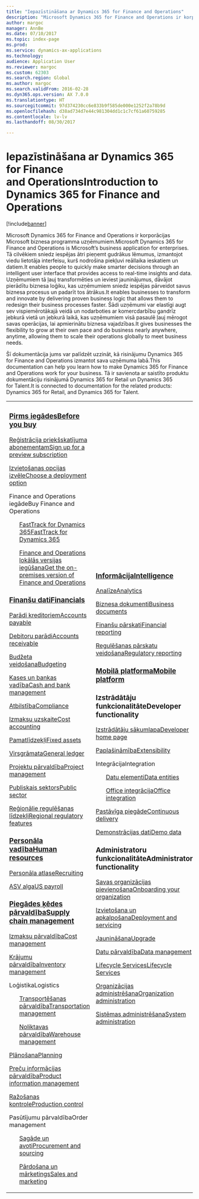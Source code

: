 ```yaml
---
title: "Iepazīstināšana ar Dynamics 365 for Finance and Operations"
description: "Microsoft Dynamics 365 for Finance and Operations ir korporācijas Microsoft biznesa programma uzņēmumiem. Šī lapa jums palīdz apgūt šo produktu un sākt to lietot."
author: margoc
manager: AnnBe
ms.date: 07/10/2017
ms.topic: index-page
ms.prod: 
ms.service: dynamics-ax-applications
ms.technology: 
audience: Application User
ms.reviewer: margoc
ms.custom: 62303
ms.search.region: Global
ms.author: margoc
ms.search.validFrom: 2016-02-28
ms.dyn365.ops.version: AX 7.0.0
ms.translationtype: HT
ms.sourcegitcommit: 97d374230cc6e833b9f585de000e1252f2a78b9d
ms.openlocfilehash: d38ad734d7e44c981304dd1c1c7cf61a60759285
ms.contentlocale: lv-lv
ms.lasthandoff: 08/30/2017

---
```


# <a name="introduction-to-dynamics-365-for-finance-and-operations"></a><span data-ttu-id="9fe68-104">Iepazīstināšana ar Dynamics 365 for Finance and Operations</span><span class="sxs-lookup"><span data-stu-id="9fe68-104">Introduction to Dynamics 365 for Finance and Operations</span></span>
[!include[banner](includes/banner.md)]

<span data-ttu-id="9fe68-105">Microsoft Dynamics 365 for Finance and Operations ir korporācijas Microsoft biznesa programma uzņēmumiem.</span><span class="sxs-lookup"><span data-stu-id="9fe68-105">Microsoft Dynamics 365 for Finance and Operations is Microsoft’s business application for enterprises.</span></span> <span data-ttu-id="9fe68-106">Tā cilvēkiem sniedz iespējas ātri pieņemt gudrākus lēmumus, izmantojot viedu lietotāja interfeisu, kurš nodrošina piekļuvi reāllaika ieskatiem un datiem.</span><span class="sxs-lookup"><span data-stu-id="9fe68-106">It enables people to quickly make smarter decisions through an intelligent user interface that provides access to real-time insights and data.</span></span> <span data-ttu-id="9fe68-107">Uzņēmumiem tā ļauj transformēties un ieviest jauninājumus, dāvājot pierādītu biznesa loģiku, kas uzņēmumiem sniedz iespējas pārveidot savus biznesa procesus un padarīt tos ātrākus.</span><span class="sxs-lookup"><span data-stu-id="9fe68-107">It enables businesses to transform and innovate by delivering proven business logic that allows them to redesign their business processes faster.</span></span> <span data-ttu-id="9fe68-108">Šādi uzņēmumi var elastīgi augt sev vispiemērotākajā veidā un nodarboties ar komercdarbību gandrīz jebkurā vietā un jebkurā laikā, kas uzņēmumiem visā pasaulē ļauj mērogot savas operācijas, lai apmierinātu biznesa vajadzības.</span><span class="sxs-lookup"><span data-stu-id="9fe68-108">It gives businesses the flexibility to grow at their own pace and do business nearly anywhere, anytime, allowing them to scale their operations globally to meet business needs.</span></span> 

<span data-ttu-id="9fe68-109">Šī dokumentācija jums var palīdzēt uzzināt, kā risinājumu Dynamics 365 for Finance and Operations izmantot sava uzņēmuma labā.</span><span class="sxs-lookup"><span data-stu-id="9fe68-109">This documentation can help you learn how to make Dynamics 365 for Finance and Operations work for your business.</span></span> <span data-ttu-id="9fe68-110">Tā ir savienota ar saistīto produktu dokumentāciju risinājumā Dynamics 365 for Retail un Dynamics 365 for Talent.</span><span class="sxs-lookup"><span data-stu-id="9fe68-110">It is connected to documentation for the related products: Dynamics 365 for Retail, and Dynamics 365 for Talent.</span></span> 

<table>
<colgroup>
<col width="33%" />
<col width="33%" />
<col width="33%" />
</colgroup>
<tbody>
<tr class="odd">
<td>
<h3><span data-ttu-id="9fe68-111"><a href="../fin-and-ops/get-started/before-you-buy">Pirms iegādes</a></span><span class="sxs-lookup"><span data-stu-id="9fe68-111"><a href="../fin-and-ops/get-started/before-you-buy">Before you buy</a></span></span></h3>
<p><span data-ttu-id="9fe68-112"><a href="../dev-itpro/dev-tools/sign-up-preview-subscription">Reģistrācija priekšskatījuma abonementam</a></span><span class="sxs-lookup"><span data-stu-id="9fe68-112"><a href="../dev-itpro/dev-tools/sign-up-preview-subscription">Sign up for a preview subscription</a></span></span></p>
 <p><span data-ttu-id="9fe68-113"><a href="../dev-itpro/deployment/choose-deployment-type">Izvietošanas opcijas izvēle</a></span><span class="sxs-lookup"><span data-stu-id="9fe68-113"><a href="../dev-itpro/deployment/choose-deployment-type">Choose a deployment option</a></span></span></p>
<p><span data-ttu-id="9fe68-114">Finance and Operations iegāde</span><span class="sxs-lookup"><span data-stu-id="9fe68-114">Buy Finance and Operations</span></span></p>
 <ul style="list-style-type:none">
  <p><span data-ttu-id="9fe68-115"><a href="../fin-and-ops/get-started/fasttrack-dynamics-365-overview">FastTrack for Dynamics 365</a></span><span class="sxs-lookup"><span data-stu-id="9fe68-115"><a href="../fin-and-ops/get-started/fasttrack-dynamics-365-overview">FastTrack for Dynamics 365</a></span></span></p>
  <p><span data-ttu-id="9fe68-116"><a href="../dev-itpro/get-started/purchase-on-premises">Finance and Operations lokālās versijas iegūšana</a></span><span class="sxs-lookup"><span data-stu-id="9fe68-116"><a href="../dev-itpro/get-started/purchase-on-premises">Get the on-premises version of Finance and Operations</a></span></span></p></ul>

<h3><span data-ttu-id="9fe68-117"><a href="../financials/index">Finanšu dati</a></span><span class="sxs-lookup"><span data-stu-id="9fe68-117"><a href="../financials/index">Financials</a></span></span></h3>
<p><span data-ttu-id="9fe68-118"><a href="../financials/accounts-payable/accounts-payable">Parādi kreditoriem</a></span><span class="sxs-lookup"><span data-stu-id="9fe68-118"><a href="../financials/accounts-payable/accounts-payable">Accounts payable</a></span></span></p>
<p><span data-ttu-id="9fe68-119"><a href="../financials/accounts-receivable/accounts-receivable">Debitoru parādi</a></span><span class="sxs-lookup"><span data-stu-id="9fe68-119"><a href="../financials/accounts-receivable/accounts-receivable">Accounts receivable</a></span></span></p>
<p><span data-ttu-id="9fe68-120"><a href="../financials/budgeting/budgeting-overview">Budžeta veidošana</a></span><span class="sxs-lookup"><span data-stu-id="9fe68-120"><a href="../financials/budgeting/budgeting-overview">Budgeting</a></span></span></p>
<p><span data-ttu-id="9fe68-121"><a href="../financials/cash-bank-management/cash-bank-management">Kases un bankas vadība</a></span><span class="sxs-lookup"><span data-stu-id="9fe68-121"><a href="../financials/cash-bank-management/cash-bank-management">Cash and bank management</a></span></span></p>
<p><span data-ttu-id="9fe68-122"><a href="../financials/general-ledger/audit-policy-rules">Atbilstība</a></span><span class="sxs-lookup"><span data-stu-id="9fe68-122"><a href="../financials/general-ledger/audit-policy-rules">Compliance</a></span></span></p>
<p><span data-ttu-id="9fe68-123"><a href="../financials/cost-accounting/cost-accounting-home-page">Izmaksu uzskaite</a></span><span class="sxs-lookup"><span data-stu-id="9fe68-123"><a href="../financials/cost-accounting/cost-accounting-home-page">Cost accounting</a></span></span></p>
<p><span data-ttu-id="9fe68-124"><a href="../financials/fixed-assets/fixed-assets">Pamatlīdzekļi</a></span><span class="sxs-lookup"><span data-stu-id="9fe68-124"><a href="../financials/fixed-assets/fixed-assets">Fixed assets</a></span></span></p>
<p><span data-ttu-id="9fe68-125"><a href="../financials/general-ledger/general-ledger">Virsgrāmata</a></span><span class="sxs-lookup"><span data-stu-id="9fe68-125"><a href="../financials/general-ledger/general-ledger">General ledger</a></span></span></p>
<p><span data-ttu-id="9fe68-126"><a href="../financials/project-management/overview-project-management-accounting">Projektu pārvaldība</a></span><span class="sxs-lookup"><span data-stu-id="9fe68-126"><a href="../financials/project-management/overview-project-management-accounting">Project management</a></span></span></p>
<p><span data-ttu-id="9fe68-127"><a href="../financials/public-sector/public-sector-functionality">Publiskais sektors</a></span><span class="sxs-lookup"><span data-stu-id="9fe68-127"><a href="../financials/public-sector/public-sector-functionality">Public sector</a></span></span></p>
<p><span data-ttu-id="9fe68-128"><a href="../dev-itpro/lcs-solutions/country-region">Reģionālie regulēšanas līdzekļi</a></span><span class="sxs-lookup"><span data-stu-id="9fe68-128"><a href="../dev-itpro/lcs-solutions/country-region">Regional regulatory features</a></span></span></p>

<H3><span data-ttu-id="9fe68-129"><a href="hr/hr-landing-page">Personāla vadība</a></span><span class="sxs-lookup"><span data-stu-id="9fe68-129"><a href="hr/hr-landing-page">Human resources</a></span></span></h3>
<p><span data-ttu-id="9fe68-130"><a href="hr/manage-recruiting-process">Personāla atlase</a></span><span class="sxs-lookup"><span data-stu-id="9fe68-130"><a href="hr/manage-recruiting-process">Recruiting</a></span></span></p>
<p><span data-ttu-id="9fe68-131"><a href="hr/localizations/noam-usa-payroll">ASV alga</a></span><span class="sxs-lookup"><span data-stu-id="9fe68-131"><a href="hr/localizations/noam-usa-payroll">US payroll</a></span></span></p>

<h3><span data-ttu-id="9fe68-132"><a href="../supply-chain/index">Piegādes ķēdes pārvaldība</a></span><span class="sxs-lookup"><span data-stu-id="9fe68-132"><a href="../supply-chain/index">Supply chain management</a></span></span></h3>
<p><span data-ttu-id="9fe68-133"><a href="../supply-chain/cost-management/costing-sheets">Izmaksu pārvaldība</a></span><span class="sxs-lookup"><span data-stu-id="9fe68-133"><a href="../supply-chain/cost-management/costing-sheets">Cost management</a></span></span></p>
<p><span data-ttu-id="9fe68-134"><a href="../supply-chain/inventory/inventory-locations">Krājumu pārvaldība</a></span><span class="sxs-lookup"><span data-stu-id="9fe68-134"><a href="../supply-chain/inventory/inventory-locations">Inventory management</a></span></span></p>
<p><span data-ttu-id="9fe68-135">Loģistika</span><span class="sxs-lookup"><span data-stu-id="9fe68-135">Logistics</span></span></p>
<ul style="list-style-type:none">
<p><span data-ttu-id="9fe68-136"><a href="../supply-chain/transportation/transportation-management-overview">Transportēšanas pārvaldība</a></span><span class="sxs-lookup"><span data-stu-id="9fe68-136"><a href="../supply-chain/transportation/transportation-management-overview">Transportation management</a></span></span></p>
<p><span data-ttu-id="9fe68-137"><a href="../supply-chain/warehousing/warehouse-configuration">Noliktavas pārvaldība</a></span><span class="sxs-lookup"><span data-stu-id="9fe68-137"><a href="../supply-chain/warehousing/warehouse-configuration">Warehouse management</a></span></span></p></ul>
<p><span data-ttu-id="9fe68-138"><a href="../supply-chain/master-planning/master-plans">Plānošana</a></span><span class="sxs-lookup"><span data-stu-id="9fe68-138"><a href="../supply-chain/master-planning/master-plans">Planning</a></span></span></p>
<p><span data-ttu-id="9fe68-139"><a href="../supply-chain/pim/product-information">Preču informācijas pārvaldība</a></span><span class="sxs-lookup"><span data-stu-id="9fe68-139"><a href="../supply-chain/pim/product-information">Product information management</a></span></span></p>
<p><span data-ttu-id="9fe68-140"><a href="../supply-chain/production-control/create-production-orders">Ražošanas kontrole</a></span><span class="sxs-lookup"><span data-stu-id="9fe68-140"><a href="../supply-chain/production-control/create-production-orders">Production control</a></span></span></p>
<p><span data-ttu-id="9fe68-141">Pasūtījumu pārvaldība</span><span class="sxs-lookup"><span data-stu-id="9fe68-141">Order management</span></span></p>
  <ul style="list-style-type:none">
  <p><span data-ttu-id="9fe68-142"><a href="../supply-chain/procurement/procurement-sourcing-overview">Sagāde un avoti</a></span><span class="sxs-lookup"><span data-stu-id="9fe68-142"><a href="../supply-chain/procurement/procurement-sourcing-overview">Procurement and sourcing</a></span></span></p>
  <p><span data-ttu-id="9fe68-143"><a href="../supply-chain/sales-marketing/overview-sales-marketing">Pārdošana un mārketings</a></span><span class="sxs-lookup"><span data-stu-id="9fe68-143"><a href="../supply-chain/sales-marketing/overview-sales-marketing">Sales and marketing</a></span></span></p></ul>
</td>
<td>
<h3><span data-ttu-id="9fe68-144"><a href="../dev-itpro/analytics/information-access-reporting">Informācija</a></span><span class="sxs-lookup"><span data-stu-id="9fe68-144"><a href="../dev-itpro/analytics/information-access-reporting">Intelligence</a></span></span></h3>
<p><span data-ttu-id="9fe68-145"><a href="../dev-itpro/analytics/analytics">Analīze</a></span><span class="sxs-lookup"><span data-stu-id="9fe68-145"><a href="../dev-itpro/analytics/analytics">Analytics</a></span></span></p>
 <p><span data-ttu-id="9fe68-146"><a href="../dev-itpro/analytics/document-reporting-services">Biznesa dokumenti</a></span><span class="sxs-lookup"><span data-stu-id="9fe68-146"><a href="../dev-itpro/analytics/document-reporting-services">Business documents</a></span></span></p>
<p><span data-ttu-id="9fe68-147"><a href="../dev-itpro/analytics/financial-reporting-intro">Finanšu pārskati</a></span><span class="sxs-lookup"><span data-stu-id="9fe68-147"><a href="../dev-itpro/analytics/financial-reporting-intro">Financial reporting</a></span></span></p>
<p><span data-ttu-id="9fe68-148"><a href="../dev-itpro/analytics/general-electronic-reporting">Regulēšanas pārskatu veidošana</a></span><span class="sxs-lookup"><span data-stu-id="9fe68-148"><a href="../dev-itpro/analytics/general-electronic-reporting">Regulatory reporting</a></span></span></p>

<h3><span data-ttu-id="9fe68-149"><a href="../dev-itpro/mobile-apps/platform/mobile-platform-home-page">Mobilā platforma</a></span><span class="sxs-lookup"><span data-stu-id="9fe68-149"><a href="../dev-itpro/mobile-apps/platform/mobile-platform-home-page">Mobile platform</a></span></span></h3>

<h3><span data-ttu-id="9fe68-150">Izstrādātāju funkcionalitāte</span><span class="sxs-lookup"><span data-stu-id="9fe68-150">Developer functionality</span></span></h3>
<p><span data-ttu-id="9fe68-151"><a href="../dev-itpro/dev-tools/developer-home-page">Izstrādātāju sākumlapa</a></span><span class="sxs-lookup"><span data-stu-id="9fe68-151"><a href="../dev-itpro/dev-tools/developer-home-page">Developer home page</a></span></span></p>
<p><span data-ttu-id="9fe68-152"><a href="../dev-itpro/extensibility/extensibility-home-page">Paplašināmība</a></span><span class="sxs-lookup"><span data-stu-id="9fe68-152"><a href="../dev-itpro/extensibility/extensibility-home-page">Extensibility</a></span></span></p>
<p><span data-ttu-id="9fe68-153">Integrācija</span><span class="sxs-lookup"><span data-stu-id="9fe68-153">Integration</span></span></p>
<ul style="list-style-type:none"><p><span data-ttu-id="9fe68-154"><a href="../dev-itpro/data-entities/data-entities">Datu elementi</a></span><span class="sxs-lookup"><span data-stu-id="9fe68-154"><a href="../dev-itpro/data-entities/data-entities">Data entities</a></span></span></p>
<p><span data-ttu-id="9fe68-155"><a href="../dev-itpro/office-integration/office-integration">Office integrācija</a></span><span class="sxs-lookup"><span data-stu-id="9fe68-155"><a href="../dev-itpro/office-integration/office-integration">Office integration</a></span></span></p></ul></p>
<p><span data-ttu-id="9fe68-156"><a href="../dev-itpro/dev-tools/continuous-delivery-home-page">Pastāvīga piegāde</a></span><span class="sxs-lookup"><span data-stu-id="9fe68-156"><a href="../dev-itpro/dev-tools/continuous-delivery-home-page">Continuous delivery</a></span></span></p>
<p><span data-ttu-id="9fe68-157"><a href="../dev-itpro/get-started/demo-data">Demonstrācijas dati</a></span><span class="sxs-lookup"><span data-stu-id="9fe68-157"><a href="../dev-itpro/get-started/demo-data">Demo data</a></span></span></p>

<h3><span data-ttu-id="9fe68-158">Administratoru funkcionalitāte</span><span class="sxs-lookup"><span data-stu-id="9fe68-158">Administrator functionality</span></span></h3>
<p><span data-ttu-id="9fe68-159"><a href="../fin-and-ops/get-started/onboarding-home">Savas organizācijas pievienošana</a></span><span class="sxs-lookup"><span data-stu-id="9fe68-159"><a href="../fin-and-ops/get-started/onboarding-home">Onboarding your organization</a></span></span></p>
<p><span data-ttu-id="9fe68-160"><a href="../dev-itpro/deployment/deploy-demo-environment">Izvietošana un apkalpošana</a></span><span class="sxs-lookup"><span data-stu-id="9fe68-160"><a href="../dev-itpro/deployment/deploy-demo-environment">Deployment and servicing</a></span></span></p>
<p><span data-ttu-id="9fe68-161"><a href="../dev-itpro/migration-upgrade/upgrade-home-page">Jaunināšana</a></span><span class="sxs-lookup"><span data-stu-id="9fe68-161"><a href="../dev-itpro/migration-upgrade/upgrade-home-page">Upgrade</a></span></span></p>
<p><span data-ttu-id="9fe68-162"><a href="../dev-itpro/data-entities/data-management-integration-data-entity">Datu pārvaldība</a></span><span class="sxs-lookup"><span data-stu-id="9fe68-162"><a href="../dev-itpro/data-entities/data-management-integration-data-entity">Data management</a></span></span></p>
<p><span data-ttu-id="9fe68-163"><a href="../dev-itpro/lifecycle-services/lcs">Lifecycle Services</a></span><span class="sxs-lookup"><span data-stu-id="9fe68-163"><a href="../dev-itpro/lifecycle-services/lcs">Lifecycle Services</a></span></span></p>
<p><span data-ttu-id="9fe68-164"><a href="../fin-and-ops/organization-administration/organization-administration-home-page">Organizācijas administrēšana</a></span><span class="sxs-lookup"><span data-stu-id="9fe68-164"><a href="../fin-and-ops/organization-administration/organization-administration-home-page">Organization administration</a></span></span></p>
<p><span data-ttu-id="9fe68-165"><a href="../dev-itpro/sysadmin/system-administration-home-page">Sistēmas administrēšana</a></span><span class="sxs-lookup"><span data-stu-id="9fe68-165"><a href="../dev-itpro/sysadmin/system-administration-home-page">System administration</a></span></span></p>
</td>
<td>
<h3><span data-ttu-id="9fe68-166">Saistītās preces</span><span class="sxs-lookup"><span data-stu-id="9fe68-166">Related products</span></span></h3>
<h4><span data-ttu-id="9fe68-167"><a href="../talent/index">Dynamics 365 for Talent</a></span><span class="sxs-lookup"><span data-stu-id="9fe68-167"><a href="../talent/index">Dynamics 365 for Talent</a></span></span></h4>
<p><span data-ttu-id="9fe68-168"><a href="../talent/manage-benefit-program">Atvieglojumi</a></span><span class="sxs-lookup"><span data-stu-id="9fe68-168"><a href="../talent/manage-benefit-program">Benefits</a></span></span></p>
<p><span data-ttu-id="9fe68-169"><a href="../talent/performance-management-overview">Darbinieku izaugsme un apmācība</a></span><span class="sxs-lookup"><span data-stu-id="9fe68-169"><a href="../talent/performance-management-overview">Employee development and training</a></span></span></p>
<p><span data-ttu-id="9fe68-170"><a href="../talent/questionnaires">Anketa</a></span><span class="sxs-lookup"><span data-stu-id="9fe68-170"><a href="../talent/questionnaires">Questionnaire</a></span></span></p>

<h4><span data-ttu-id="9fe68-171"><a href="../retail/index">Dynamics 365 for Retail</a></span><span class="sxs-lookup"><span data-stu-id="9fe68-171"><a href="../retail/index">Dynamics 365 for Retail</a></span></span></h4>
<p><span data-ttu-id="9fe68-172"><a href="../retail/call-center-functionality">Zvanu centrs</span><span class="sxs-lookup"><span data-stu-id="9fe68-172"><a href="../retail/call-center-functionality">Call center</span></span></p>
<p><span data-ttu-id="9fe68-173"><a href="../retail/define-maintain-retail-channels">Kanāla iestatīšana un pārvaldība</span><span class="sxs-lookup"><span data-stu-id="9fe68-173"><a href="../retail/define-maintain-retail-channels">Channel setup and management</span></span></p>
<p><span data-ttu-id="9fe68-174"><a href="../retail/retail-peripherals-overview">MPOS un Cloud POS</span><span class="sxs-lookup"><span data-stu-id="9fe68-174"><a href="../retail/retail-peripherals-overview">MPOS and Cloud POS</span></span></p>
<p><span data-ttu-id="9fe68-175"><a href="../retail/dev-itpro/dev-retail-home-page">Retail izstrādātājs un administrācija</span><span class="sxs-lookup"><span data-stu-id="9fe68-175"><a href="../retail/dev-itpro/dev-retail-home-page">Retail developer and administration</span></span></p>

</td>
</tr>

</tbody>
</table>

